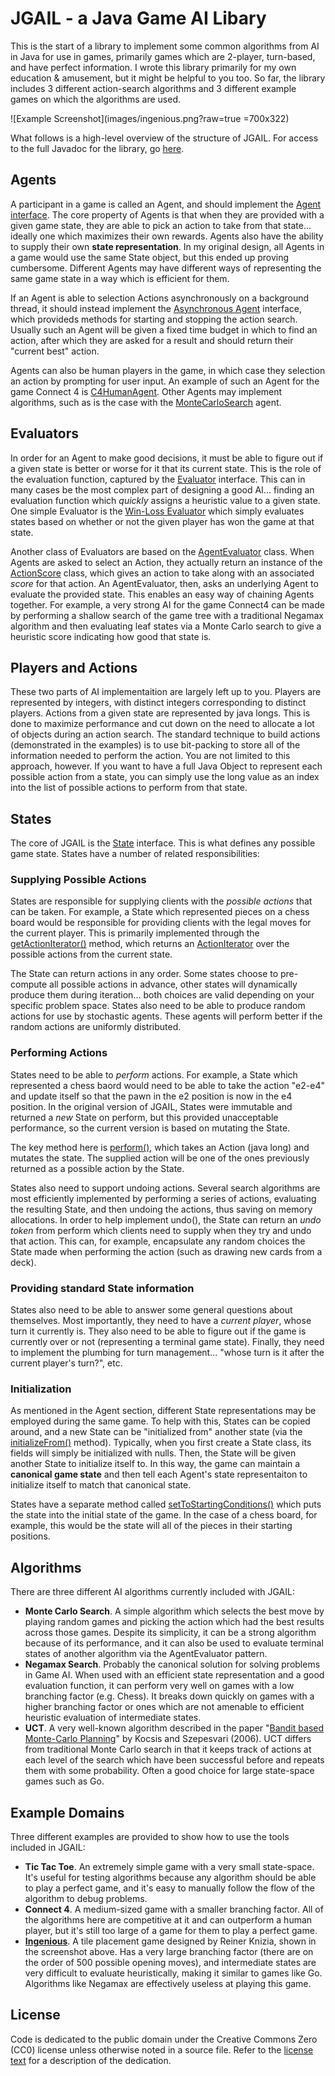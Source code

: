 # JGAIL - a Java Game AI Libary
This is the start of a library to implement some common algorithms from AI in Java for use in games, primarily games which are 2-player, turn-based, and have perfect information. I wrote this library primarily for my own education & amusement, but it might be helpful to you too. So far, the library includes 3 different action-search algorithms and 3 different example games on which the algorithms are used.

![Example Screenshot](images/ingenious.png?raw=true =700x322)

What follows is a high-level overview of the structure of JGAIL. For access to the full Javadoc for the library, go [here](https://thurn.github.io/jgail/doc/).

## Agents
A participant in a game is called an Agent, and should implement the [Agent interface](https://thurn.github.io/jgail/doc/ca/thurn/jgail/core/Agent.html). The core property of Agents is that when they are provided with a given game state, they are able to pick an action to take from that state... ideally one which maximizes their own rewards. Agents also have the ability to supply their own **state representation**. In my original design, all Agents in a game would use the same State object, but this ended up proving cumbersome. Different Agents may have different ways of representing the same game state in a way which is efficient for them.

If an Agent is able to selection Actions asynchronously on a background thread, it should instead implement the [Asynchronous Agent](https://thurn.github.io/jgail/doc/ca/thurn/jgail/core/AsynchronousAgent.html) interface, which provideds methods for starting and stopping the action search. Usually such an Agent will be given a fixed time budget in which to find an action, after which they are asked for a result and should return their "current best" action.

Agents can also be human players in the game, in which case they selection an action by prompting for user input. An example of such an Agent for the game Connect 4 is [C4HumanAgent](https://github.com/thurn/jgail/blob/master/src/ca/thurn/jgail/connect4/C4HumanAgent.java). Other Agents may implement algorithms, such as is the case with the [MonteCarloSearch](https://github.com/thurn/jgail/blob/master/src/ca/thurn/jgail/algorithm/MonteCarloSearch.java) agent.

## Evaluators

In order for an Agent to make good decisions, it must be able to figure out if a given state is better or worse for it that its current state. This is the role of the evaluation function, captured by the [Evaluator](https://thurn.github.io/jgail/doc/ca/thurn/jgail/core/Evaluator.html) interface. This can in many cases be the most complex part of designing a good AI... finding an evaluation function which *quickly* assigns a heuristic value to a given state. One simple Evaluator is the [Win-Loss Evaluator](https://thurn.github.io/jgail/doc/ca/thurn/jgail/core/WinLossEvaluator.html) which simply evaluates states based on whether or not the given player has won the game at that state.

Another class of Evaluators are based on the [AgentEvaluator](https://thurn.github.io/jgail/doc/ca/thurn/jgail/core/AgentEvaluator.html) class. When Agents are asked to select an Action, they actually return an instance of the [ActionScore](https://thurn.github.io/jgail/doc/ca/thurn/jgail/core/ActionScore.html) class, which gives an action to take along with an associated *score* for that action. An AgentEvaluator, then, asks an underlying Agent to evaluate the provided state. This enables an easy way of chaining Agents together. For example, a very strong AI for the game Connect4 can be made by performing a shallow search of the game tree with a traditional Negamax algorithm and then evaluating leaf states via a Monte Carlo search to give a heuristic score indicating how good that state is.

## Players and Actions

These two parts of AI implementaition are largely left up to you. Players are represented by integers, with distinct integers corresponding to distinct players. Actions from a given state are represented by java longs. This is done to maximize performance and cut down on the need to allocate a lot of objects during an action search. The standard technique to build actions (demonstrated in the examples) is to use bit-packing to store all of the information needed to perform the action. You are not limited to this approach, however. If you want to have a full Java Object to represent each possible action from a state, you can simply use the long value as an index into the list of possible actions to perform from that state.

## States

The core of JGAIL is the [State](https://thurn.github.io/jgail/doc/ca/thurn/jgail/core/State.html) interface. This is what defines any possible game state. States have a number of related responsibilities:

### Supplying Possible Actions
States are responsible for supplying clients with the *possible actions* that can be taken. For example, a State which represented pieces on a chess board would be responsible for providing clients with the legal moves for the current player. This is primarily implemented through the [getActionIterator()](https://thurn.github.io/jgail/doc/ca/thurn/jgail/core/State.html#getActionIterator%28%29) method, which returns an [ActionIterator](https://thurn.github.io/jgail/doc/ca/thurn/jgail/core/State.ActionIterator.html) over the possible actions from the current state.

The State can return actions in any order. Some states choose to pre-compute all possible actions in advance, other states will dynamically produce them during iteration... both choices are valid depending on your specific problem space. States also need to be able to produce random actions for use by stochastic agents. These agents will perform better if the random actions are uniformly distributed.

### Performing Actions
States need to be able to *perform* actions. For example, a State which represented a chess baord would need to be able to take the action "e2-e4" and update itself so that the pawn in the e2 position is now in the e4 position. In the original version of JGAIL, States were immutable and returned a *new* State on perform, but this provided unacceptable performance, so the current version is based on mutating the State.

The key method here is [perform()](https://thurn.github.io/jgail/doc/ca/thurn/jgail/core/State.html#perform%28long%29), which takes an Action (java long) and mutates the state. The supplied action will be one of the ones previously returned as a possible action by the State.

States also need to support undoing actions. Several search algorithms are most efficiently implemented by performing a series of actions, evaluating the resulting State, and then undoing the actions, thus saving on memory allocations. In order to help implement undo(), the State can return an *undo token* from perform which clients need to supply when they try and undo that action. This can, for example, encapsulate any random choices the State made when performing the action (such as drawing new cards from a deck).

### Providing standard State information
States also need to be able to answer some general questions about themselves. Most importantly, they need to have a *current player*, whose turn it currently is. They also need to be able to figure out if the game is currently over or not (representing a terminal game state). Finally, they need to implement the plumbing for turn management... "whose turn is it after the current player's turn?", etc.

### Initialization
As mentioned in the Agent section, different State representations may be employed during the same game. To help with this, States can be copied around, and a new State can be "initialized from" another state (via the [initializeFrom()](https://thurn.github.io/jgail/doc/ca/thurn/jgail/core/State.html#initializeFrom%28ca.thurn.jgail.core.Copyable%29) method). Typically, when you first create a State class, its fields will simply be initialized with nulls. Then, the State will be given another State to initialize itself to. In this way, the game can maintain a **canonical game state** and then tell each Agent's state representaiton to initialize itself to match that canonical state.

States have a separate method called [setToStartingConditions()](https://thurn.github.io/jgail/doc/ca/thurn/jgail/core/State.html#setToStartingConditions%28%29) which puts the state into the initial state of the game. In the case of a chess board, for example, this would be the state will all of the pieces in their starting positions.

## Algorithms
There are three different AI algorithms currently included with JGAIL:

* **Monte Carlo Search**. A simple algorithm which selects the best move by playing random games and picking the action which had the best results across those games. Despite its simplicity, it can be a strong algorithm because of its performance, and it can also be used to evaluate terminal states of another algorithm via the AgentEvaluator pattern.
* **Negamax Search**. Probably the canonical solution for solving problems in Game AI. When used with an efficient state representation and a good evaluation function, it can perform very well on games with a low branching factor (e.g. Chess). It breaks down quickly on games with a higher branching factor or ones which are not amenable to efficient heuristic evaluation of intermediate states.
* **UCT**. A very well-known algorithm described in the paper "[Bandit based Monte-Carlo Planning](http://citeseerx.ist.psu.edu/viewdoc/summary?doi=10.1.1.102.1296)" by Kocsis and Szepesvari (2006). UCT differs from traditional Monte Carlo search in that it keeps track of actions at each level of the search which have been successful before and repeats them with some probability. Often a good choice for large state-space games such as Go.

## Example Domains
Three different examples are provided to show how to use the tools included in JGAIL:

* **Tic Tac Toe**. An extremely simple game with a very small state-space. It's useful for testing algorithms because any algorithm should be able to play a perfect game, and it's easy to manually follow the flow of the algorithm to debug problems.
* **Connect 4**. A medium-sized game with a smaller branching factor. All of the algorithms here are competitive at it and can outperform a human player, but it's still too large of a game for them to play a perfect game.
* **[Ingenious](https://en.wikipedia.org/wiki/Ingenious_%28board_game%29)**. A tile placement game designed by Reiner Knizia, shown in the screenshot above. Has a very large branching factor (there are on the order of 500 possible opening moves), and intermediate states are very difficult to evaluate heuristically, making it similar to games like Go. Algorithms like Negamax are effectively useless at playing this game.


## License
Code is dedicated to the public domain under the Creative Commons Zero (CC0) license unless otherwise noted in a source file. Refer to the [license text](http://creativecommons.org/publicdomain/zero/1.0/legalcode) for a description of the dedication.